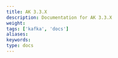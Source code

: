 ```yaml
---
title: AK 3.3.X
description: Documentation for AK 3.3.X
weight: 
tags: ['kafka', 'docs']
aliases: 
keywords: 
type: docs
---
```



